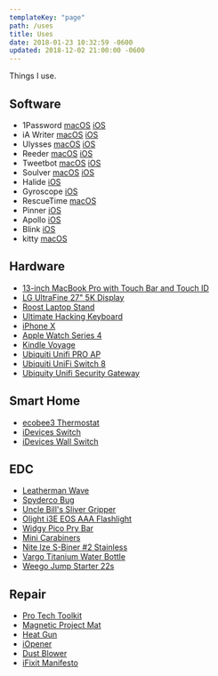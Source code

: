 ```yaml
---
templateKey: "page"
path: /uses
title: Uses
date: 2018-01-23 10:32:59 -0600
updated: 2018-12-02 21:00:00 -0600
---
```


Things I use.

## Software

- 1Password
  [macOS](https://geo.itunes.apple.com/us/app/1password/id443987910?mt=12&app=apps&at=1001lJ7Y)
  [iOS](https://itunes.apple.com/us/app/1password/id568903335?mt=8&at=1001lJ7Y)
- iA Writer
  [macOS](https://geo.itunes.apple.com/us/app/ia-writer/id775737590?mt=12&app=apps&at=1001lJ7Y)
  [iOS](https://itunes.apple.com/us/app/ia-writer/id775737172?mt=8&at=1001lJ7Y)
- Ulysses
  [macOS](https://itunes.apple.com/us/app/ulysses/id1225570693?mt=12)
  [iOS](https://itunes.apple.com/us/app/ulysses/id1225571038)
- Reeder
  [macOS](https://geo.itunes.apple.com/us/app/reeder-3/id880001334?mt=12&app=apps&at=1001lJ7Y)
  [iOS](https://itunes.apple.com/us/app/reeder-3/id697846300?mt=8&at=1001lJ7Y)
- Tweetbot
  [macOS](https://geo.itunes.apple.com/us/app/tweetbot-for-twitter/id557168941?mt=12&app=apps&at=1001lJ7Y)
  [iOS](https://itunes.apple.com/us/app/tweetbot-4-for-twitter/id1018355599?mt=8&at=1001lJ7Y)
- Soulver
  [macOS](https://geo.itunes.apple.com/us/app/soulver/id413965349?mt=12&app=apps&at=1001lJ7Y)
  [iOS](https://itunes.apple.com/us/app/soulver/id348142037?mt=8&at=1001lJ7Y)
- Halide
  [iOS](https://itunes.apple.com/us/app/halide-raw-manual-camera/id885697368?mt=8&at=1001lJ7Y)
- Gyroscope
  [iOS](https://itunes.apple.com/us/app/gyroscope-health/id1104085053?mt=8&at=1001lJ7Y)
- RescueTime [macOS](https://www.rescuetime.com/)
- Pinner
  [iOS](https://itunes.apple.com/us/app/pinner-for-pinboard/id591613202?mt=8&at=1001lJ7Y)
- Apollo
  [iOS](https://itunes.apple.com/us/app/apollo-for-reddit/id979274575?mt=8&at=1001lJ7Y)
- Blink
  [iOS](https://itunes.apple.com/us/app/blink-shell-mosh-ssh/id1156707581?mt=8&at=1001lJ7Y)
- kitty [macOS](https://sw.kovidgoyal.net/kitty/)

## Hardware

<!-- * [iPad Mini 4](http://amzn.to/2DXuSL2) -->

- [13-inch MacBook Pro with Touch Bar and Touch ID](http://amzn.to/2F3062U)
- [LG UltraFine 27" 5K Display](http://a.co/d/eKBeHuL)
- [Roost Laptop Stand](http://amzn.to/2DXrUWU)
- [Ultimate Hacking Keyboard](https://ultimatehackingkeyboard.com)
- [iPhone X](https://amzn.to/2EfALBM)
- [Apple Watch Series 4](http://amzn.to/2rtYQ6X)
- [Kindle Voyage](https://amzn.to/2EeVRQX)
- [Ubiquiti Unifi PRO AP](http://amzn.to/2G49SD7)
- [Ubiquiti UniFi Switch 8](http://a.co/d/jkqnJeI)
- [Ubiquity Unifi Security Gateway](http://amzn.to/2F2ne1l)

## Smart Home

- [ecobee3 Thermostat](http://amzn.to/2DpSxTu)
- [iDevices Switch](http://amzn.to/2n0uBPC)
- [iDevices Wall Switch](http://amzn.to/2G2xIPL)

## EDC

- [Leatherman Wave](http://amzn.to/2DwBa6T)
- [Spyderco Bug](http://amzn.to/2DXFn13)
- [Uncle Bill's Sliver Gripper](http://amzn.to/2n1dr4c)
- [Olight i3E EOS AAA Flashlight](http://amzn.to/2DCZ3tp)
- [Widgy Pico Pry Bar](https://countycomm.com/products/widgy-pry-bars)
- [Mini Carabiners](http://amzn.to/2GjZo2N)
- [Nite Ize S-Biner #2 Stainless](http://amzn.to/2GlKjO6)
- [Vargo Titanium Water Bottle](http://amzn.to/2n1O1n0)
- [Weego Jump Starter 22s](http://amzn.to/2DybaIa)

## Repair

- [Pro Tech Toolkit](https://www.ifixit.com/Store/Tools/Pro-Tech-Toolkit/IF145-307)
- [Magnetic Project Mat](https://www.ifixit.com/Store/Tools/Magnetic-Project-Mat/IF145-167-4)
- [Heat Gun](https://www.ifixit.com/Store/Tools/Heat-Gun/IF145-031-1)
- [iOpener](https://www.ifixit.com/Store/Tools/iOpener/IF145-198-8)
- [Dust Blower](https://www.ifixit.com/Store/Tools/Dust-Blower/IF145-064-1)
- [iFixit Manifesto](https://www.ifixit.com/Manifesto)

[macos]: https://linkmaker.itunes.apple.com/assets/shared/badges/en-us/macappstore-sm.svg
[ios]: https://linkmaker.itunes.apple.com/assets/shared/badges/en-us/appstore-sm.svg
